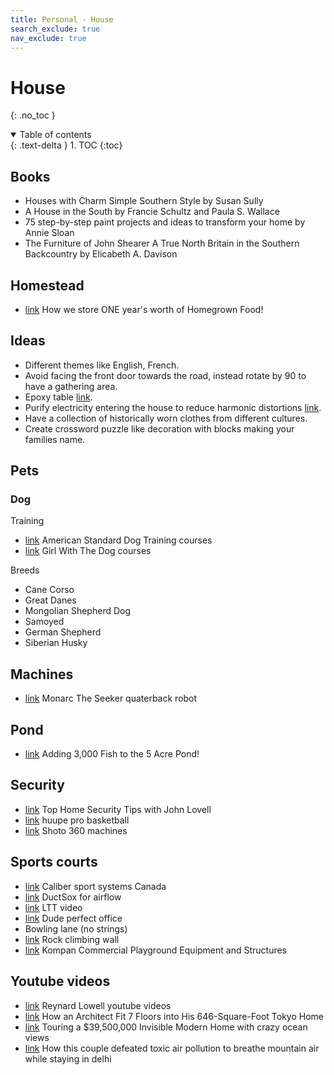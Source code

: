 ```yaml
---
title: Personal - House
search_exclude: true
nav_exclude: true
---
```


<!-- prettier-ignore-start -->
# House
{: .no_toc }

<details open markdown="block">
  <summary>
    Table of contents
  </summary>
  {: .text-delta }
1. TOC
{:toc}
</details>

<!-- prettier-ignore-end -->

## Books

-   Houses with Charm Simple Southern Style by Susan Sully
-   A House in the South by Francie Schultz and Paula S. Wallace
-   75 step-by-step paint projects and ideas to transform your home by Annie Sloan
-   The Furniture of John Shearer A True North Britain in the Southern Backcountry by Elicabeth A. Davison

## Homestead

-   [link](https://www.youtube.com/watch?v=Bn5NvhoU_Dk) How we store ONE year's worth of Homegrown Food!

## Ideas

-   Different themes like English, French.
-   Avoid facing the front door towards the road, instead rotate by 90 to have a gathering area.
-   Epoxy table [link](https://www.youtube.com/@BlacktailStudio/videos).
-   Purify electricity entering the house to reduce harmonic distortions [link](https://www.youtube.com/watch?v=3__HO-akNC8).
-   Have a collection of historically worn clothes from different cultures.
-   Create crossword puzzle like decoration with blocks making your families name.

## Pets

### Dog

Training

-   [link](https://www.americanstandardk9.com/) American Standard Dog Training courses
-   [link](https://girlwiththedogs.com/collections/courses) Girl With The Dog courses

Breeds

-   Cane Corso
-   Great Danes
-   Mongolian Shepherd Dog
-   Samoyed
-   German Shepherd
-   Siberian Husky

## Machines

-   [link](https://monarcsport.com/the-seeker/) Monarc The Seeker quaterback robot

## Pond

-   [link](https://www.youtube.com/watch?v=KRyZXwWZeqw) Adding 3,000 Fish to the 5 Acre Pond!

## Security

-   [link](https://www.youtube.com/watch?v=sYS72a1LF1E) Top Home Security Tips with John Lovell
-   [link](https://huupe.com/products/huupe-pro) huupe pro basketball
-   [link](https://www.shoot360.com/) Shoto 360 machines

## Sports courts

-   [link](https://calibersport.com/) Caliber sport systems Canada
-   [link](https://www.ductsox.com/) DuctSox for airflow
-   [link](https://www.youtube.com/watch?v=jv3P09GD7FM) LTT video
-   [link](https://www.youtube.com/watch?v=kObmcOaPcbM) Dude perfect office
-   Bowling lane (no strings)
-   [link](https://settercloset.com/collections/kilter-board) Rock climbing wall
-   [link](https://www.kompan.com/en/us/products/play) Kompan Commercial Playground Equipment and Structures

## Youtube videos

-   [link](https://www.youtube.com/@reynardlowell/videos) Reynard Lowell youtube videos
-   [link](https://www.youtube.com/watch?v=Wgw9tBynJck) How an Architect Fit 7 Floors into His 646-Square-Foot Tokyo Home
-   [link](https://www.youtube.com/watch?v=TIpZbyMtbxg) Touring a $39,500,000 Invisible Modern Home with crazy ocean views
-   [link](https://www.youtube.com/watch?v=3l8G2ZViF9A) How this couple defeated toxic air pollution to breathe mountain air while staying in delhi
